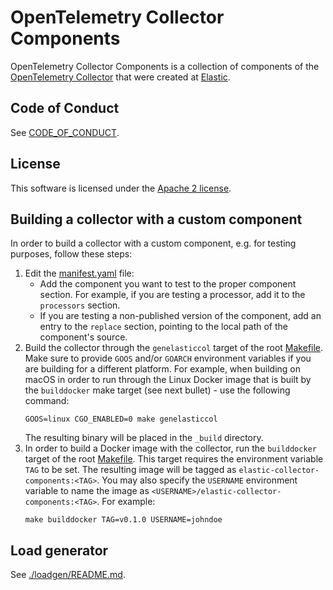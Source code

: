 # OpenTelemetry Collector Components

OpenTelemetry Collector Components is a collection of components of the [OpenTelemetry Collector](https://opentelemetry.io/docs/collector/) that were created at [Elastic](https://www.elastic.co/).

## Code of Conduct

See [CODE_OF_CONDUCT](CODE_OF_CONDUCT.md).

## License

This software is licensed under the [Apache 2 license](LICENSE).

## Building a collector with a custom component

In order to build a collector with a custom component, e.g. for testing purposes, follow these steps:
1. Edit the [manifest.yaml](distributions/elastic-components/manifest.yaml) file:
   - Add the component you want to test to the proper component section. For  example, if you are testing a processor, add it to the 
     `processors` section.
   - If you are testing a non-published version of the component, add an entry to the `replace` section, pointing to the local path of 
     the component's source.
2. Build the collector through the `genelasticcol` target of the root [Makefile](Makefile). 
   Make sure to provide `GOOS` and/or `GOARCH` environment variables if you are building for a different platform. 
   For example, when building on macOS in order to run through the Linux Docker image that is built by the `builddocker` make target 
   (see next bullet) - use the following command:
   ```shell
   GOOS=linux CGO_ENABLED=0 make genelasticcol
   ```
   The resulting binary will be placed in the `_build` directory.
3. In order to build a Docker image with the collector, run the `builddocker` target of the root [Makefile](Makefile). 
   This target requires the environment variable `TAG` to be set. The resulting image will be tagged as `elastic-collector-components:<TAG>`.
   You may also specify the `USERNAME` environment variable to name the image as `<USERNAME>/elastic-collector-components:<TAG>`. For example:
   ```shell
   make builddocker TAG=v0.1.0 USERNAME=johndoe
   ``` 
   
## Load generator

See [./loadgen/README.md](./loadgen/README.md).
   
